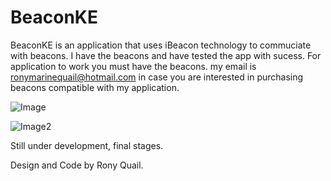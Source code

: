 # BeaconKE

BeaconKE is an application that uses iBeacon technology to commuciate with beacons. I have the beacons and have tested the app with sucess. For application to work you must have the beacons. my email is ronymarinequail@hotmail.com in case you are interested in purchasing beacons compatible with my application.

![Image](http://www.ibeacon.com/wp-content/uploads/2014/03/ibeacon-communication.jpg)

![Image2](https://i1.wp.com/9to5mac.com/wp-content/uploads/sites/6/2017/02/packshot-1-close-up.png?resize=1600%2C1000&quality=82&strip=all&ssl=1)


Still under development, final stages.

Design and Code by Rony Quail.
